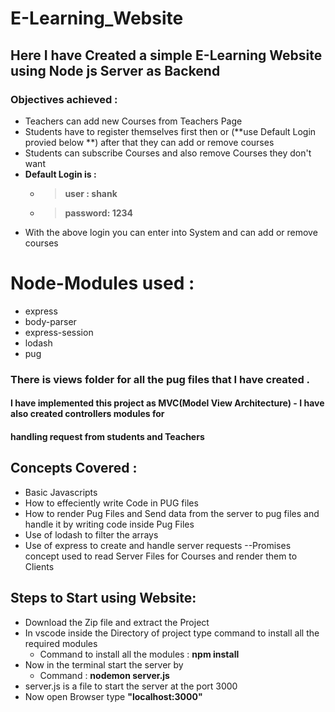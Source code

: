 # E-Learning_Website
## Here I have Created a simple E-Learning Website using Node js Server as Backend
### Objectives achieved :
- Teachers can add new Courses from Teachers Page
- Students have to register themselves first then or (**use Default Login provied below **) after that they can add or remove courses 
- Students can subscribe Courses and also remove Courses they don't want 
- **Default Login is :** 
    - > **user :  shank**
    - > **password:  1234**
- With the above login you can enter into System and can add or remove courses 

# Node-Modules used :
  - express
  - body-parser
  - express-session
  - lodash
  - pug
  
### There is views folder for all the pug files that I have created . 
#### I have implemented this project as MVC(Model View Architecture) - I have also created controllers modules for 
#### handling request from students and Teachers

## Concepts Covered :
- Basic Javascripts
- How to effeciently write Code in PUG files
- How to render Pug Files and Send data from the server to pug files and handle it by writing code inside Pug Files
- Use of lodash to filter the arrays
- Use of express to create and handle server requests 
--Promises concept used to read Server Files for Courses and render them to Clients
## Steps to Start using Website:
 - Download the Zip file and extract the Project
 - In vscode inside the Directory of project type command to install all the required modules 
     - Command to install all the modules : **npm install**
 - Now in the terminal start the server by 
     - Command : **nodemon server.js**
 - server.js is a file to start the server at the port 3000
 - Now open Browser type **"localhost:3000"**
